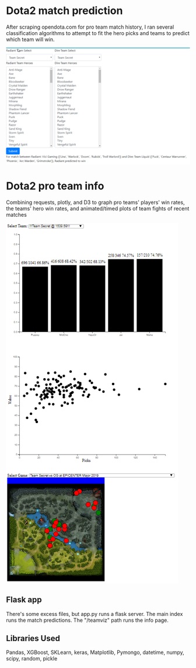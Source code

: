 # Dota2 match prediction

After scraping opendota.com for pro team match history, I ran several classification algorithms to attempt to fit the hero picks and teams to predict which team will win.

![Snapshot of quick and dirty match prediction page](./readme_figs/predictions.png)

# Dota2 pro team info

Combining requests, plotly, and D3 to graph pro teams' players' win rates, the teams' hero win rates, and animated/timed plots of team fights of recent matches

![Snapshot of team info visualizations](./readme_figs/team_viz.png)

## Flask app

There's some excess files, but app.py runs a flask server. The main index runs the match predictions. The "/teamviz" path runs the info page.

## Libraries Used
Pandas, XGBoost, SKLearn, keras, Matplotlib, Pymongo, datetime, numpy, scipy, random, pickle
